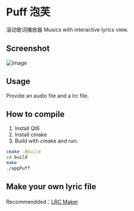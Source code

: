 # Puff 泡芙

滚动歌词播放器
Musics with interactive lyrics view.

## Screenshot
![image](https://user-images.githubusercontent.com/31496021/153402368-80a564ad-f234-4cc6-9dac-d2c087f91404.png)

## Usage
Provide an audio file and a lrc file. 

## How to compile
1. Install Qt6 
2. Install cmake
3. Build with cmake and run:
  ```bash
  cmake -Bbuild
  cd build
  make
  ./appPuff
  ```
## Make your own lyric file
Recommendded：[LRC Maker](https://github.com/magic-akari/lrc-maker)
